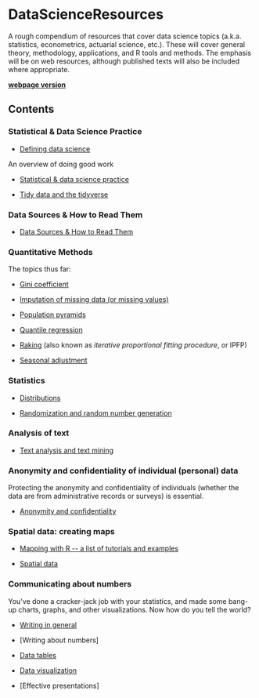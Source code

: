 # DataScienceResources

A rough compendium of resources that cover data science topics (a.k.a. statistics, econometrics, actuarial science, etc.). These will cover general theory, methodology, applications, and R tools and methods. The emphasis will be on web resources, although published texts will also be included where appropriate.

**[webpage version](http://monkmanmh.github.io/DataScienceResources/)**

## Contents

### Statistical & Data Science Practice

* [Defining data science](DataScience.md)

An overview of doing good work

* [Statistical & data science practice](StatisticalPractice.md)

* [Tidy data and the tidyverse](TidyData.md)


### Data Sources & How to Read Them

* [Data Sources & How to Read Them](DataSources.md)


### Quantitative Methods

The topics thus far:

* [Gini coefficient](GiniCoefficient.md)

* [Imputation of missing data (or missing values)](Imputation.md)

* [Population pyramids](PopulationPyramids.md)

* [Quantile regression](QuantileRegression.md)

* [Raking](Raking.md) (also known as _iterative proportional fitting procedure_, or IPFP)

* [Seasonal adjustment](SeasonalAdjustment.md)
 

### Statistics

* [Distributions](Distributions.md)

* [Randomization and random number generation](Random.md)

### Analysis of text

* [Text analysis and text mining](TextAnalysis.md)





### Anonymity and confidentiality of individual (personal) data

Protecting the anonymity and confidentiality of individuals (whether the data are from administrative records or surveys) is essential. 

* [Anonymity and confidentiality](Anonymity_Confidentiality.md)


### Spatial data: creating maps

* [Mapping with R -- a list of tutorials and examples](http://spatial.ly/r/)

* [Spatial data](SpatialData.md)


### Communicating about numbers

You've done a cracker-jack job with your statistics, and made some bang-up charts, graphs, and other visualizations. Now how do you tell the world? 

* [Writing in general](Writing.md)

* [Writing about numbers]

* [Data tables](Data_Tables.md)

* [Data visualization](Data_Visualization.md)

* [Effective presentations]


